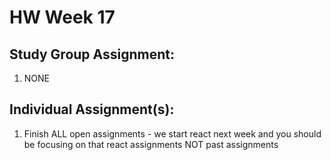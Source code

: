 # HW Week 17
## Study Group Assignment:
1.  NONE

## Individual Assignment(s):
1.  Finish ALL open assignments - we start react next week and you should be focusing on that react assignments NOT past assignments
